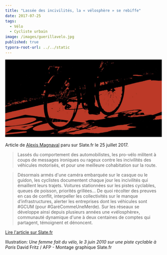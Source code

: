 ```yaml
---
title: "Lassée des incivilités, la « vélosphère » se rebiffe"
date: 2017-07-25
tags:
  - Vélo
  - Cycliste urbain
image: /images/guerillavelo.jpg
published: true
typora-root-url: ../../static
---
```

![guerillavelo](/images/guerillavelo.jpg)

Article de [Alexis Magnaval](https://twitter.com/alexis_magnaval) paru sur Slate.fr le 25 juillet 2017.

> Lassés du comportement des automobilistes, les pro-vélo militent à coups de messages ironiques ou rageux contre les incivilités des véhicules motorisés, et pour une meilleure cohabitation sur la route.
<!-- excerpt -->
> Désormais armés d'une caméra embarquée sur le casque ou le guidon, les cyclistes documentent chaque jour les incivilités qui émaillent leurs trajets. Voitures stationnées sur les pistes cyclables, queues de poisson, priorités grillées…  De quoi récolter des preuves en cas de conflit, interpeller les collectivités sur le manque d’infrastructures, alerter les entreprises dont les véhicules sont #GCUM (pour #GaréCommeUneMerde). Sur les réseaux se développe ainsi depuis plusieurs années une «vélosphère», communauté dynamique d'une à deux centaines de comptes qui partagent, témoignent et dénoncent. 

[Lire l'article sur Slate.fr](http://www.slate.fr/story/148782/velosphere-incivilites-guerilla)

Illustration: _Une femme fait du vélo, le 3 juin 2010 sur une piste cyclable à Paris_ David Fritz / AFP - Montage graphique Slate.fr
